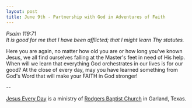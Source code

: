 ```yaml
---
layout: post
title: June 9th - Partnership with God in Adventures of Faith
---
```


_Psalm 119:71  
It is good for me that I have been afflicted; that I might learn Thy
statutes._

Here you are again, no matter how old you are or how long you've
known Jesus, we all find ourselves falling at the Master's feet in
need of His help. When will we learn that everything God orchestrates
in our lives is for our good? At the close of every day, may you have
learned something from God's Word that will make your FAITH in God
stronger!

 --

<a href=http://jesuseveryday.net>Jesus Every Day</a> is a ministry of <a href=http://rodgersbaptist.net>Rodgers Baptist Church</a> in Garland, Texas.
